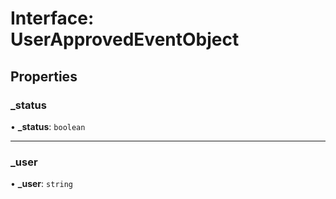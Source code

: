 # Interface: UserApprovedEventObject

## Properties

### \_status

• **\_status**: `boolean`

___

### \_user

• **\_user**: `string`
